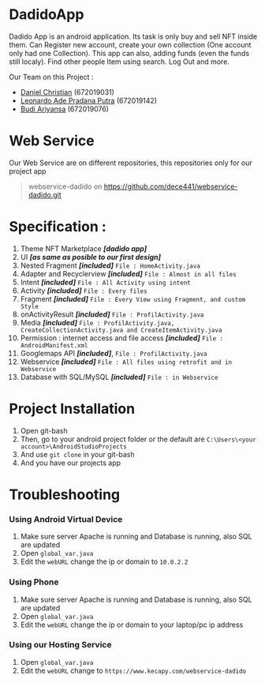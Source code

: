 # DadidoApp
Dadido App is an android application. Its task is only buy and sell NFT inside them. Can Register new account, create your own collection (One account only had one Collection). This app can also, adding funds (even the funds still localy). Find other people Item using search. Log Out and more.

Our Team on this Project :
- [Daniel Christian](https://github.com/dece441) (672019031)
- [Leonardo Ade Pradana Putra](https://github.com/LeonardoAde) (672019142)
- [Budi Ariyansa](https://github.com/BUDIARIYANSA) (672019076)

# Web Service
Our Web Service are on different repositories, this repositories only for our project app
>webservice-dadido on https://github.com/dece441/webservice-dadido.git

# Specification :
1. Theme NFT Marketplace ***[dadido app]***
2. UI ***[as same as posible to our first design]***
3. Nested Fragment ***[included]*** `File : HomeActivity.java`
4. Adapter and Recyclerview ***[included]*** `File : Almost in all files`
5. Intent ***[included]*** `File : All Activity using intent`
6. Activity ***[included]*** `File : Every files`
7. Fragment ***[included]*** `File : Every View using Fragment, and custom Style`
8. onActivityResult ***[included]*** `File : ProfilActivity.java`
9. Media ***[included]*** `File : ProfilActivity.java, CreateCollectionActivity.java and CreateItemActivity.java`
10. Permission : internet access and file access ***[included]*** `File : AndroidManifest.xml`
11. Googlemaps API ***[included]***, `File : ProfilActivity.java`
12. Webservice ***[included]*** `File : All files using retrofit and in Webservice`
13. Database with SQL/MySQL ***[included]*** `File : in Webservice`

# Project Installation
1. Open git-bash
2. Then, go to your android project folder or the default are `C:\Users\<your account>\AndroidStudioProjects`
3. And use `git clone` in your git-bash
4. And you have our projects app

# Troubleshooting
### Using Android Virtual Device
1. Make sure server Apache is running and Database is running, also SQL are updated
2. Open `global_var.java`
3. Edit the `webURL` change the ip or domain to `10.0.2.2`
### Using Phone
1. Make sure server Apache is running and Database is running, also SQL are updated
2. Open `global_var.java`
3. Edit the `webURL` change the ip or domain to your laptop/pc ip address
### Using our Hosting Service
1. Open `global_var.java`
2. Edit the `webURL` change to `https://www.kecapy.com/webservice-dadido`
